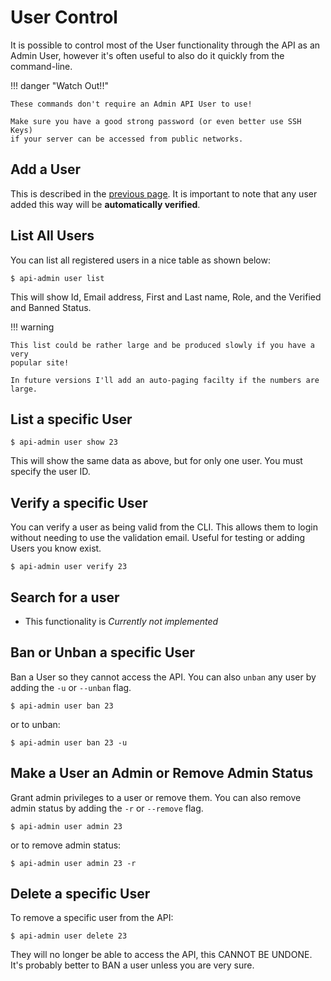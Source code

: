 # User Control

It is possible to control most of the User functionality through the API as an
Admin User, however it's often useful to also do it quickly from the
command-line.

!!! danger "Watch Out!!"

    These commands don't require an Admin API User to use!

    Make sure you have a good strong password (or even better use SSH Keys)
    if your server can be accessed from public networks.

## Add a User

This is described in the [previous page](add-user.md). It is important to
note that any user added this way will be **automatically verified**.

## List All Users

You can list all registered users in a nice table as shown below:

```console
$ api-admin user list
```

This will show Id, Email address, First and Last name, Role, and the Verified
and Banned Status.

!!! warning

    This list could be rather large and be produced slowly if you have a very
    popular site!

    In future versions I'll add an auto-paging facilty if the numbers are large.

## List a specific User

```console
$ api-admin user show 23
```

This will show the same data as above, but for only one user. You must specify
the user ID.

## Verify a specific User

You can verify a user as being valid from the CLI. This allows them to login
without needing to use the validation email. Useful for testing or adding Users
you know exist.

```console
$ api-admin user verify 23
```

## Search for a user

- This functionality is *Currently not implemented*

## Ban or Unban a specific User

Ban a User so they cannot access the API. You can also `unban` any user by
adding the `-u` or `--unban` flag.

```console
$ api-admin user ban 23
```

or to unban:

```console
$ api-admin user ban 23 -u
```

## Make a User an Admin or Remove Admin Status

Grant admin privileges to a user or remove them. You can also remove admin status by adding the `-r` or `--remove` flag.

```console
$ api-admin user admin 23
```

or to remove admin status:

```console
$ api-admin user admin 23 -r
```

## Delete a specific User

To remove a specific user from the API:

```console
$ api-admin user delete 23
```

They will no longer be able to access the API, this CANNOT BE UNDONE. It's
probably better to BAN a user unless you are very sure.
